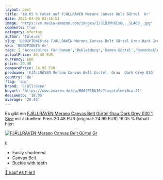 ```yaml
---
layout: post
title: '18.05 % rabat auf FJÄLLRÄVEN Merano Canvas Belt Gürtel  Gr'
date: 2021-04-06 02:45:51
image: 'https://m.media-amazon.com/images/I/31BJWh6EsOL._SL400_.jpg'
comments: true
category: ofertas
author: 'tole.es'
slug: 'B002PIDNI6-de FJÄLLRÄVEN Merano Canvas Belt Gürtel Grau Dark Grey 030 1...'
sku: 'B002PIDNI6-de'
tags: [ 'Accessoires für Damen','Bekleidung','Damen-Gürtel','Damenbekleidung','fjällräven', ]
actualPrice: 20.48 EUR
currency: EUR
price: 20.48
comparePrice: 24.99 EUR
prodname: 'FJÄLLRÄVEN Merano Canvas Belt Gürtel  Grau  Dark Grey 030   1 Size'
country: 'de'
flag: '🇩🇪'
brand: 'Fjällräven'
buyurl: 'https://www.amazon.de/dp/B002PIDNI6/?tag=tolees0ca-21'
descuento: '18.05'
average: '20.48'
---
```


Es gibt ein [FJÄLLRÄVEN Merano Canvas Belt Gürtel  Grau  Dark Grey 030   1 Size](https://www.amazon.de/dp/B002PIDNI6/?tag=tolees0ca-21) mit aktuellem Preis 20.48 EUR (original: 24.99 EUR) 18.05 % Rabatt hier:

[![FJÄLLRÄVEN Merano Canvas Belt Gürtel  Gr](https://m.media-amazon.com/images/I/31BJWh6EsOL._SL400_.jpg)](https://www.amazon.de/dp/B002PIDNI6/?tag=tolees0ca-21)

ℹ️:

- Easily shortened
- Canvas Belt
- Buckle with teeth

[🛒 kauf es hier!!](https://www.amazon.de/dp/B002PIDNI6/?tag=tolees0ca-21)
